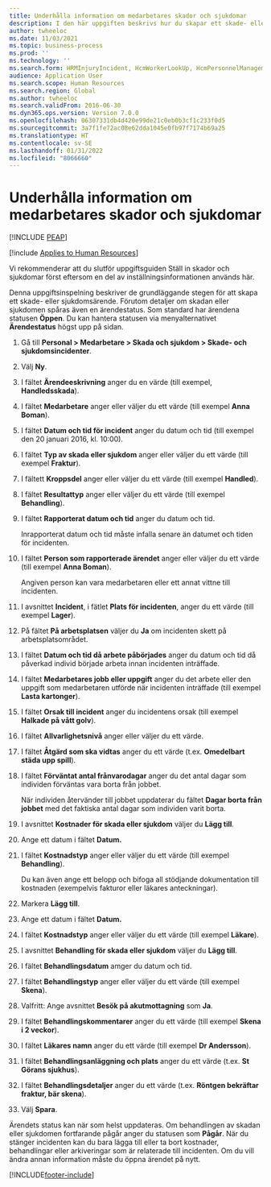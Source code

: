 ```yaml
---
title: Underhålla information om medarbetares skador och sjukdomar
description: I den här uppgiften beskrivs hur du skapar ett skade- eller sjukdomsfall.
author: twheeloc
ms.date: 11/03/2021
ms.topic: business-process
ms.prod: ''
ms.technology: ''
ms.search.form: HRMInjuryIncident, HcmWorkerLookUp, HcmPersonnelManagementWorkspace
audience: Application User
ms.search.scope: Human Resources
ms.search.region: Global
ms.author: twheeloc
ms.search.validFrom: 2016-06-30
ms.dyn365.ops.version: Version 7.0.0
ms.openlocfilehash: 06307331db4d420e99de21c0eb0b3cf1c233f0d5
ms.sourcegitcommit: 3a7f1fe72ac08e62dda1045e0fb97f7174b69a25
ms.translationtype: HT
ms.contentlocale: sv-SE
ms.lasthandoff: 01/31/2022
ms.locfileid: "8066660"
---
```

# <a name="maintain-employee-injury-and-illness-information"></a>Underhålla information om medarbetares skador och sjukdomar


[!INCLUDE [PEAP](../includes/peap-1.md)]

[!include [Applies to Human Resources](../includes/applies-to-hr.md)]



Vi rekommenderar att du slutför uppgiftsguiden Ställ in skador och sjukdomar först eftersom en del av inställningsinformationen används här. 



Denna uppgiftsinspelning beskriver de grundläggande stegen för att skapa ett skade- eller sjukdomsärende. Förutom detaljer om skadan eller sjukdomen spåras även en ärendestatus. Som standard har ärendena statusen **Öppen**. Du kan hantera statusen via menyalternativet **Ärendestatus** högst upp på sidan.

1. Gå till **Personal \> Medarbetare \> Skada och sjukdom \> Skade- och sjukdomsincidenter**.
2. Välj **Ny**.
3. I fältet **Ärendeeskrivning** anger du en värde (till exempel, **Handledsskada**).
4. I fältet **Medarbetare** anger eller väljer du ett värde (till exempel **Anna Boman**).
5. I fältet **Datum och tid för incident** anger du datum och tid (till exempel den 20 januari 2016, kl. 10:00).
6. I fältet **Typ av skada eller sjukdom** anger eller väljer du ett värde (till exempel **Fraktur**).
7. I fältett **Kroppsdel** anger eller väljer du ett värde (till exempel **Handled**).
8. I fältet **Resultattyp** anger eller väljer du ett värde (till exempel **Behandling**).
9. I fältet **Rapporterat datum och tid** anger du datum och tid.

    Inrapporterat datum och tid måste infalla senare än datumet och tiden för incidenten.

10. I fältet **Person som rapporterade ärendet** anger eller väljer du ett värde (till exempel **Anna Boman**).

    Angiven person kan vara medarbetaren eller ett annat vittne till incidenten.

11. I avsnittet **Incident**, i fätlet **Plats för incidenten**, anger du ett värde (till exempel **Lager**).
12. På fältet **På arbetsplatsen** väljer du **Ja** om incidenten skett på arbetsplatsområdet.
13. I fältet **Datum och tid då arbete påbörjades** anger du datum och tid då påverkad individ började arbeta innan incidenten inträffade.
14. I fältet **Medarbetares jobb eller uppgift** anger du det arbete eller den uppgift som medarbetaren utförde när incidenten inträffade (till exempel **Lasta kartonger**). 
15. I fältet **Orsak till incident** anger du incidentens orsak (till exempel **Halkade på vått golv**).
16. I fältet **Allvarlighetsnivå** anger eller väljer du ett värde.
17. I fältet **Åtgärd som ska vidtas** anger du ett värde (t.ex. **Omedelbart städa upp spill**).
18. I fältet **Förväntat antal frånvarodagar** anger du det antal dagar som individen förväntas vara borta från jobbet.

    När individen återvänder till jobbet uppdaterar du fältet **Dagar borta från jobbet** med det faktiska antal dagar som individen varit borta.

19. I avsnittet **Kostnader för skada eller sjukdom** väljer du **Lägg till**.
20. Ange ett datum i fältet **Datum.**
21. I fältet **Kostnadstyp** anger eller väljer du ett värde (till exempel **Behandling**).

    Du kan även ange ett belopp och bifoga all stödjande dokumentation till kostnaden (exempelvis fakturor eller läkares anteckningar).

22. Markera **Lägg till**.
23. Ange ett datum i fältet **Datum.**
24. I fältet **Kostnadstyp** anger eller väljer du ett värde (till exempel **Läkare**).
25. I avsnittet **Behandling för skada eller sjukdom** väljer du **Lägg till**.
26. I fältet **Behandlingsdatum** amger du datum och tid.
27. I fältet **Behandlingstyp** anger eller väljer du ett värde (till exempel **Skena**).
28. Valfritt: Ange avsnittet **Besök på akutmottagning** som **Ja**.
29. I fältet **Behandlingskommentarer** anger du ett värde (till exempel **Skena i 2 veckor**).
30. I fältet **Läkares namn** anger du ett värde (till exempel **Dr Andersson**).
31. I fältet **Behandlingsanläggning och plats** anger du ett värde (t.ex. **St Görans sjukhus**).
32. I fältet **Behandlingsdetaljer** anger du ett värde (t.ex. **Röntgen bekräftar fraktur, bär skena**).
33. Välj **Spara**.

Ärendets status kan när som helst uppdateras. Om behandlingen av skadan eller sjukdomen fortfarande pågår anger du statusen som **Pågår**. När du stänger incidenten kan du bara lägga till eller ta bort kostnader, behandlingar eller arkiveringar som är relaterade till incidenten. Om du vill ändra annan information måste du öppna ärendet på nytt.

[!INCLUDE[footer-include](../includes/footer-banner.md)]
